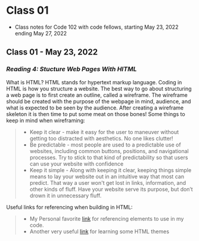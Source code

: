 # Class 01
* Class notes for Code 102 with code fellows, starting May 23, 2022 ending May 27, 2022
## Class 01 - May 23, 2022
### *Reading 4: Stucture Web Pages With HITML*

What is HTML? HTML stands for hypertext markup language. Coding in HTML is how you structure a website. The best way to go about structuring a web page is to first create an outline, called a wireframe. The wireframe should be created with the purpose of the webpage in mind, audience, and what is expected to be seen by the audience. After creating a wireframe skeleton it is then time to put some meat on those bones! Some things to keep in mind when wireframing:

> * Keep it clear - make it easy for the user to maneuver without getting too distracted with aesthetics. No one likes clutter!
> * Be predictable - most people are used to a predictable use of websites, including common buttons, positions, and navigational processes. Try to stick to that kind of predictability so that users can use your website with confidence
> * Keep it simple - Along with keeping it clear, keeping things simple means to lay your website out in an intuitive way that most can predict. That way a user won't get lost in links, information, and other kinds of fluff. Have your website serve its purpose, but don’t drown it in unnecessary fluff.

Useful links for referencing when building in HTML:

> * My Personal favorite [link](https://developer.mozilla.org/en-US/docs/Web/HTML/Element) for referencing elements to use in my code.
> * Another very useful [link](https://developer.mozilla.org/en-US/docs/Web/HTML) for learning some HTML themes